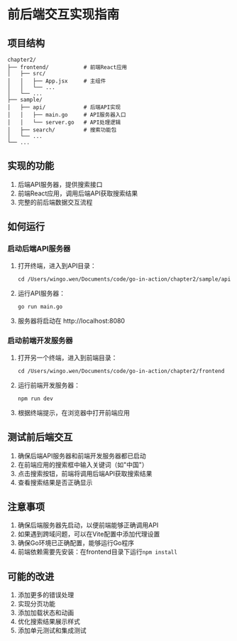 # 前后端交互实现指南

## 项目结构
```
chapter2/
├── frontend/           # 前端React应用
│   ├── src/
│   │   ├── App.jsx     # 主组件
│   │   └── ...
│   └── ...
├── sample/
│   ├── api/            # 后端API实现
│   │   ├── main.go     # API服务器入口
│   │   └── server.go   # API处理逻辑
│   ├── search/         # 搜索功能包
│   └── ...
└── ...
```

## 实现的功能
1. 后端API服务器，提供搜索接口
2. 前端React应用，调用后端API获取搜索结果
3. 完整的前后端数据交互流程

## 如何运行

### 启动后端API服务器
1. 打开终端，进入到API目录：
   ```
   cd /Users/wingo.wen/Documents/code/go-in-action/chapter2/sample/api
   ```
2. 运行API服务器：
   ```
   go run main.go
   ```
3. 服务器将启动在 http://localhost:8080

### 启动前端开发服务器
1. 打开另一个终端，进入到前端目录：
   ```
   cd /Users/wingo.wen/Documents/code/go-in-action/chapter2/frontend
   ```
2. 运行前端开发服务器：
   ```
   npm run dev
   ```
3. 根据终端提示，在浏览器中打开前端应用

## 测试前后端交互
1. 确保后端API服务器和前端开发服务器都已启动
2. 在前端应用的搜索框中输入关键词（如"中国"）
3. 点击搜索按钮，前端将调用后端API获取搜索结果
4. 查看搜索结果是否正确显示

## 注意事项
1. 确保后端服务器先启动，以便前端能够正确调用API
2. 如果遇到跨域问题，可以在Vite配置中添加代理设置
3. 确保Go环境已正确配置，能够运行Go程序
4. 前端依赖需要先安装：在frontend目录下运行`npm install`

## 可能的改进
1. 添加更多的错误处理
2. 实现分页功能
3. 添加加载状态和动画
4. 优化搜索结果展示样式
5. 添加单元测试和集成测试